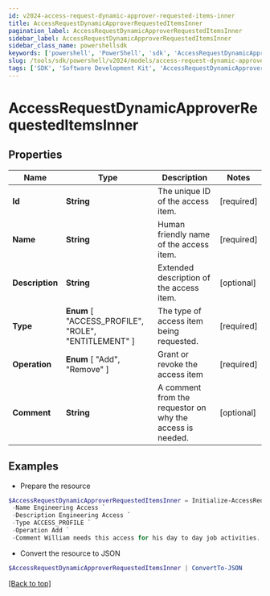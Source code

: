 ```yaml
---
id: v2024-access-request-dynamic-approver-requested-items-inner
title: AccessRequestDynamicApproverRequestedItemsInner
pagination_label: AccessRequestDynamicApproverRequestedItemsInner
sidebar_label: AccessRequestDynamicApproverRequestedItemsInner
sidebar_class_name: powershellsdk
keywords: ['powershell', 'PowerShell', 'sdk', 'AccessRequestDynamicApproverRequestedItemsInner', 'V2024AccessRequestDynamicApproverRequestedItemsInner'] 
slug: /tools/sdk/powershell/v2024/models/access-request-dynamic-approver-requested-items-inner
tags: ['SDK', 'Software Development Kit', 'AccessRequestDynamicApproverRequestedItemsInner', 'V2024AccessRequestDynamicApproverRequestedItemsInner']
---
```



# AccessRequestDynamicApproverRequestedItemsInner

## Properties

Name | Type | Description | Notes
------------ | ------------- | ------------- | -------------
**Id** | **String** | The unique ID of the access item. | [required]
**Name** | **String** | Human friendly name of the access item. | [required]
**Description** | **String** | Extended description of the access item. | [optional] 
**Type** |  **Enum** [  "ACCESS_PROFILE",    "ROLE",    "ENTITLEMENT" ] | The type of access item being requested. | [required]
**Operation** |  **Enum** [  "Add",    "Remove" ] | Grant or revoke the access item | [required]
**Comment** | **String** | A comment from the requestor on why the access is needed. | [optional] 

## Examples

- Prepare the resource
```powershell
$AccessRequestDynamicApproverRequestedItemsInner = Initialize-AccessRequestDynamicApproverRequestedItemsInner  -Id 2c91808b6ef1d43e016efba0ce470904 `
 -Name Engineering Access `
 -Description Engineering Access `
 -Type ACCESS_PROFILE `
 -Operation Add `
 -Comment William needs this access for his day to day job activities.
```

- Convert the resource to JSON
```powershell
$AccessRequestDynamicApproverRequestedItemsInner | ConvertTo-JSON
```


[[Back to top]](#) 

